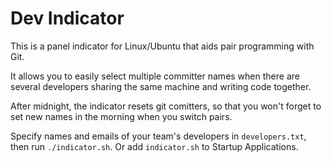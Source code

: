 Dev Indicator
=============

This is a panel indicator for Linux/Ubuntu that aids pair programming with Git.

It allows you to easily select multiple committer names when there are several
developers sharing the same machine and writing code together.

After midnight, the indicator resets git comitters, so that you won't forget
to set new names in the morning when you switch pairs.

Specify names and emails of your team's developers in `developers.txt`, then
run `./indicator.sh`. Or add `indicator.sh` to Startup Applications.

